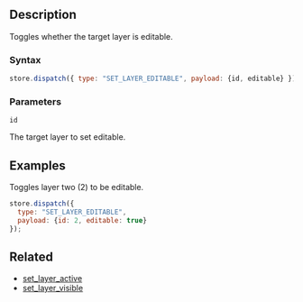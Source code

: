 ## Description

Toggles whether the target layer is editable.

### Syntax

```javascript
store.dispatch({ type: "SET_LAYER_EDITABLE", payload: {id, editable} });
```

### Parameters

`id`

The target layer to set editable.

## Examples

Toggles layer two (2) to be editable.

```javascript
store.dispatch({
  type: "SET_LAYER_EDITABLE",
  payload: {id: 2, editable: true}
});
```

## Related

- [set_layer_active](./set_layer_active.md)
- [set_layer_visible](./set_layer_visible.md)
